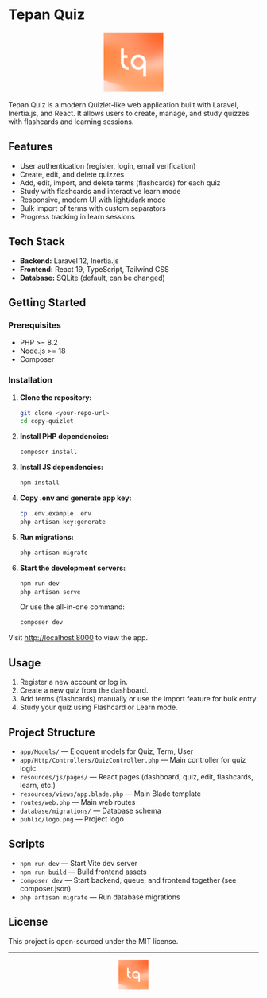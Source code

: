 # Tepan Quiz

<p align="center">
  <img src="public/logo.png" alt="Tepan Quiz Logo" width="120" />
</p>

Tepan Quiz is a modern Quizlet-like web application built with Laravel, Inertia.js, and React. It allows users to create, manage, and study quizzes with flashcards and learning sessions.

## Features

- User authentication (register, login, email verification)
- Create, edit, and delete quizzes
- Add, edit, import, and delete terms (flashcards) for each quiz
- Study with flashcards and interactive learn mode
- Responsive, modern UI with light/dark mode
- Bulk import of terms with custom separators
- Progress tracking in learn sessions

## Tech Stack

- **Backend:** Laravel 12, Inertia.js
- **Frontend:** React 19, TypeScript, Tailwind CSS
- **Database:** SQLite (default, can be changed)

## Getting Started

### Prerequisites

- PHP >= 8.2
- Node.js >= 18
- Composer

### Installation

1. **Clone the repository:**
    ```sh
    git clone <your-repo-url>
    cd copy-quizlet
    ```
2. **Install PHP dependencies:**
    ```sh
    composer install
    ```
3. **Install JS dependencies:**
    ```sh
    npm install
    ```
4. **Copy .env and generate app key:**
    ```sh
    cp .env.example .env
    php artisan key:generate
    ```
5. **Run migrations:**
    ```sh
    php artisan migrate
    ```
6. **Start the development servers:**
    ```sh
    npm run dev
    php artisan serve
    ```
    Or use the all-in-one command:
    ```sh
    composer dev
    ```

Visit [http://localhost:8000](http://localhost:8000) to view the app.

## Usage

1. Register a new account or log in.
2. Create a new quiz from the dashboard.
3. Add terms (flashcards) manually or use the import feature for bulk entry.
4. Study your quiz using Flashcard or Learn mode.

## Project Structure

- `app/Models/` — Eloquent models for Quiz, Term, User
- `app/Http/Controllers/QuizController.php` — Main controller for quiz logic
- `resources/js/pages/` — React pages (dashboard, quiz, edit, flashcards, learn, etc.)
- `resources/views/app.blade.php` — Main Blade template
- `routes/web.php` — Main web routes
- `database/migrations/` — Database schema
- `public/logo.png` — Project logo

## Scripts

- `npm run dev` — Start Vite dev server
- `npm run build` — Build frontend assets
- `composer dev` — Start backend, queue, and frontend together (see composer.json)
- `php artisan migrate` — Run database migrations

## License

This project is open-sourced under the MIT license.

---

<p align="center">
  <img src="public/logo.png" alt="Tepan Quiz Logo" width="60" />
</p>
